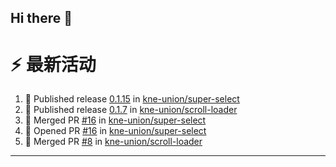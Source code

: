 ## Hi there 👋

<!--

**Here are some ideas to get you started:**

🙋‍♀️ A short introduction - what is your organization all about?
🌈 Contribution guidelines - how can the community get involved?
👩‍💻 Useful resources - where can the community find your docs? Is there anything else the community should know?
🍿 Fun facts - what does your team eat for breakfast?
🧙 Remember, you can do mighty things with the power of [Markdown](https://docs.github.com/github/writing-on-github/getting-started-with-writing-and-formatting-on-github/basic-writing-and-formatting-syntax)
-->


# ⚡ 最新活动

<!--START_SECTION:activity-->
1. 🚀 Published release [0.1.15](https://github.com/kne-union/super-select/releases/tag/0.1.15) in [kne-union/super-select](https://github.com/kne-union/super-select)
2. 🚀 Published release [0.1.7](https://github.com/kne-union/scroll-loader/releases/tag/0.1.7) in [kne-union/scroll-loader](https://github.com/kne-union/scroll-loader)
3. 🎉 Merged PR [#16](https://github.com/kne-union/super-select/pull/16) in [kne-union/super-select](https://github.com/kne-union/super-select)
4. 💪 Opened PR [#16](https://github.com/kne-union/super-select/pull/16) in [kne-union/super-select](https://github.com/kne-union/super-select)
5. 🎉 Merged PR [#8](https://github.com/kne-union/scroll-loader/pull/8) in [kne-union/scroll-loader](https://github.com/kne-union/scroll-loader)
<!--END_SECTION:activity-->

---
